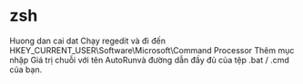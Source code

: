 # zsh 
Huong dan cai dat
Chạy regedit và đi đến HKEY_CURRENT_USER\Software\Microsoft\Command Processor
Thêm mục nhập Giá trị chuỗi với tên AutoRunvà đường dẫn đầy đủ của tệp .bat / .cmd của bạn.
